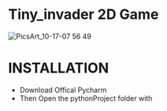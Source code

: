 # Tiny_invader 2D Game

![PicsArt_10-17-07 56 49](https://user-images.githubusercontent.com/40620392/137631797-57bd0a88-0af9-49a9-b1a8-78d1dd479892.jpg)

# INSTALLATION
 - Download Offical Pycharm 
 - Then Open the pythonProject folder with 
